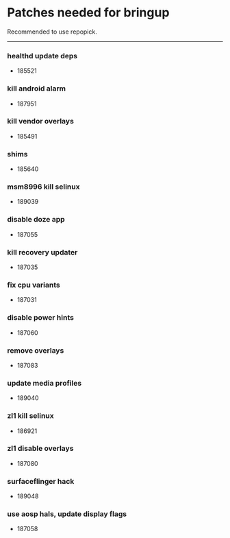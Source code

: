 # Patches needed for bringup

Recommended to use repopick.

-----
### healthd update deps
- 185521
### kill android alarm
- 187951
### kill vendor overlays
- 185491
### shims
- 185640
### msm8996 kill selinux
- 189039
### disable doze app
- 187055
### kill recovery updater
- 187035
### fix cpu variants
- 187031
### disable power hints
- 187060
### remove overlays
- 187083
### update media profiles
- 189040
### zl1 kill selinux
- 186921
### zl1 disable overlays
- 187080
### surfaceflinger hack
- 189048
### use aosp hals, update display flags
- 187058
